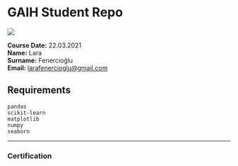 # GAIH Student Repo 
![](img/newlogo.png)

**Course Date:** 22.03.2021  
**Name:** Lara  
**Surname:** Fenercioğlu  
**Email:** larafenercioglu@gmail.com   

## Requirements
```
pandas
scikit-learn
matplotlib
numpy
seaborn
```
---

### Certification


